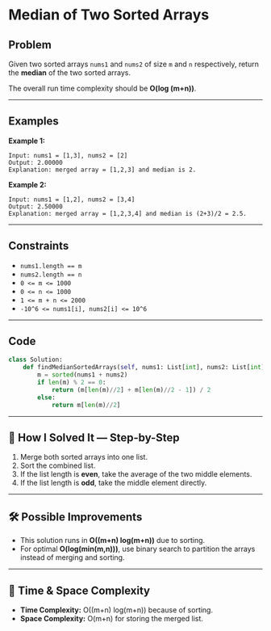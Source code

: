 # Median of Two Sorted Arrays

## Problem
Given two sorted arrays `nums1` and `nums2` of size `m` and `n` respectively, return the **median** of the two sorted arrays.

The overall run time complexity should be **O(log (m+n))**.

---

## Examples

**Example 1:**
```
Input: nums1 = [1,3], nums2 = [2]
Output: 2.00000
Explanation: merged array = [1,2,3] and median is 2.
```

**Example 2:**
```
Input: nums1 = [1,2], nums2 = [3,4]
Output: 2.50000
Explanation: merged array = [1,2,3,4] and median is (2+3)/2 = 2.5.
```

---

## Constraints
- `nums1.length == m`
- `nums2.length == n`
- `0 <= m <= 1000`
- `0 <= n <= 1000`
- `1 <= m + n <= 2000`
- `-10^6 <= nums1[i], nums2[i] <= 10^6`

---

## Code
```python
class Solution:
    def findMedianSortedArrays(self, nums1: List[int], nums2: List[int]) -> float:
        m = sorted(nums1 + nums2)
        if len(m) % 2 == 0:
            return (m[len(m)//2] + m[len(m)//2 - 1]) / 2
        else:
            return m[len(m)//2]
```

---

## 🧩 How I Solved It — Step-by-Step
1. Merge both sorted arrays into one list.  
2. Sort the combined list.  
3. If the list length is **even**, take the average of the two middle elements.  
4. If the list length is **odd**, take the middle element directly.  

---

## 🛠️ Possible Improvements
- This solution runs in **O((m+n) log(m+n))** due to sorting.  
- For optimal **O(log(min(m,n)))**, use binary search to partition the arrays instead of merging and sorting.  

---

## 🧠 Time & Space Complexity
- **Time Complexity:** O((m+n) log(m+n)) because of sorting.  
- **Space Complexity:** O(m+n) for storing the merged list.  
